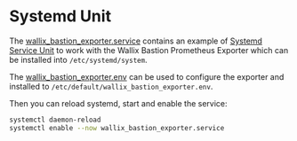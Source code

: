# Systemd Unit

The [wallix_bastion_exporter.service](wallix_bastion_exporter.service) contains an example of [Systemd Service
Unit](https://www.freedesktop.org/software/systemd/man/systemd.service.html) to work with the Wallix Bastion
Prometheus Exporter which can be installed into `/etc/systemd/system`.

The [wallix_bastion_exporter.env](wallix_bastion_exporter.env) can be used to configure the exporter and
installed to `/etc/default/wallix_bastion_exporter.env`.

Then you can reload systemd, start and enable the service:

```bash
systemctl daemon-reload
systemctl enable --now wallix_bastion_exporter.service
```

